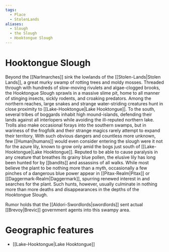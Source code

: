 ```yaml
---
tags:
  - Place
  - StolenLands
aliases:
  - Slough
  - the Slough
  - Hooktongue Slough
---
```

# Hooktongue Slough
Beyond the [[Narlmarches]] sink the lowlands of the [[Stolen-Lands|Stolen Lands]], a great murky swamp of rotting trees and moldy mosses. Threaded through with hundreds of slow-moving rivulets and algae-clogged brooks, the Hooktongue Slough sprawls in a massive slime pit, home to all manner of stinging insects, sickly rodents, and croaking predators. Among the northern reaches, large snakes and strange water-striding creatures hunt in close proximity to [[Lake-Hooktongue|Lake Hooktongue]]. To the south, several tribes of boggards inhabit high mound-islands, defending their lands against all interlopers while avoiding the ill-reputed northern lake. Trolls also make occasional forays into the southern swamps, but in wariness of the frogfolk and their strange magics rarely attempt to expand their territory. With such obvious dangers and countless more unknown, few [[Human|humans]] would even consider entering the slough were it not for the azure lily, known to grow only amid the bogs just south of [[Lake-Hooktongue|Lake Hooktongue]]. Reputed to be able to cause paralysis in any creature that breathes its grainy blue pollen, the elusive lily has long been hunted for by [[bandits]] and assassins of all walks. While most believe the plant to be nothing more than a myth, occasionally a few pinches of a dangerous blue power appear in [[Pitax-Realm|Pitax]] or [[Daggermark-Realm|Daggermark]], spurring renewed interest in and searches for the plant. Such hunts, however, usually culminate in nothing more than more deaths and disappearances in the depths of the Hooktongue Slough.

Rumor holds that the [[Aldori-Swordlords|swordlords]] sent actual [[Brevoy|Brevic]] government agents into this swampy area.
# Geographic features 
* [[Lake-Hooktongue|Lake Hooktongue]]